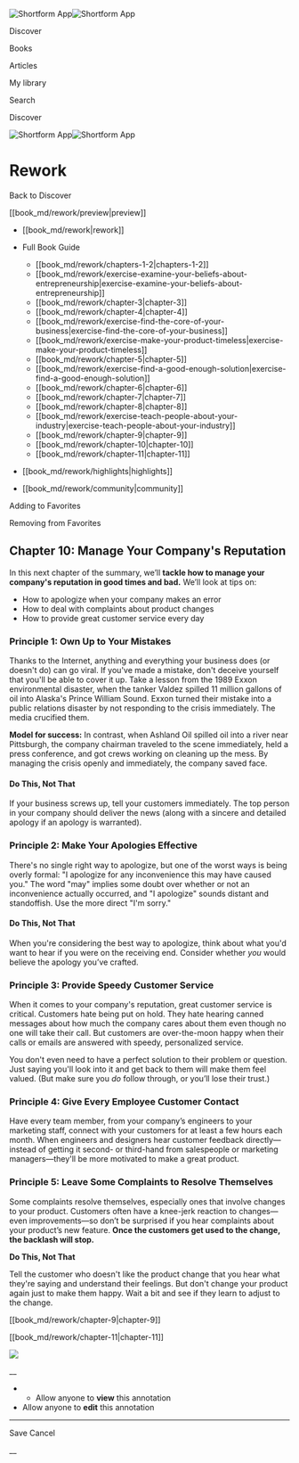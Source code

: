 ![Shortform App](/img/logo.36a2399e.svg)![Shortform App](/img/logo-dark.70c1b072.svg)

Discover

Books

Articles

My library

Search

Discover

![Shortform App](/img/logo.36a2399e.svg)![Shortform App](/img/logo-dark.70c1b072.svg)

# Rework

Back to Discover

[[book_md/rework/preview|preview]]

  * [[book_md/rework|rework]]
  * Full Book Guide

    * [[book_md/rework/chapters-1-2|chapters-1-2]]
    * [[book_md/rework/exercise-examine-your-beliefs-about-entrepreneurship|exercise-examine-your-beliefs-about-entrepreneurship]]
    * [[book_md/rework/chapter-3|chapter-3]]
    * [[book_md/rework/chapter-4|chapter-4]]
    * [[book_md/rework/exercise-find-the-core-of-your-business|exercise-find-the-core-of-your-business]]
    * [[book_md/rework/exercise-make-your-product-timeless|exercise-make-your-product-timeless]]
    * [[book_md/rework/chapter-5|chapter-5]]
    * [[book_md/rework/exercise-find-a-good-enough-solution|exercise-find-a-good-enough-solution]]
    * [[book_md/rework/chapter-6|chapter-6]]
    * [[book_md/rework/chapter-7|chapter-7]]
    * [[book_md/rework/chapter-8|chapter-8]]
    * [[book_md/rework/exercise-teach-people-about-your-industry|exercise-teach-people-about-your-industry]]
    * [[book_md/rework/chapter-9|chapter-9]]
    * [[book_md/rework/chapter-10|chapter-10]]
    * [[book_md/rework/chapter-11|chapter-11]]
  * [[book_md/rework/highlights|highlights]]
  * [[book_md/rework/community|community]]



Adding to Favorites 

Removing from Favorites 

## Chapter 10: Manage Your Company's Reputation

In this next chapter of the summary, we’ll **tackle how to manage your company's reputation in good times and bad.** We’ll look at tips on:

  * How to apologize when your company makes an error 
  * How to deal with complaints about product changes 
  * How to provide great customer service every day 



### Principle 1: Own Up to Your Mistakes

Thanks to the Internet, anything and everything your business does (or doesn't do) can go viral. If you've made a mistake, don't deceive yourself that you'll be able to cover it up. Take a lesson from the 1989 Exxon environmental disaster, when the tanker Valdez spilled 11 million gallons of oil into Alaska's Prince William Sound. Exxon turned their mistake into a public relations disaster by not responding to the crisis immediately. The media crucified them.

**Model for success:** In contrast, when Ashland Oil spilled oil into a river near Pittsburgh, the company chairman traveled to the scene immediately, held a press conference, and got crews working on cleaning up the mess. By managing the crisis openly and immediately, the company saved face.

#### **Do This, Not That**

If your business screws up, tell your customers immediately. The top person in your company should deliver the news (along with a sincere and detailed apology if an apology is warranted).

### Principle 2: Make Your Apologies Effective

There's no single right way to apologize, but one of the worst ways is being overly formal: "I apologize for any inconvenience this may have caused you." The word "may" implies some doubt over whether or not an inconvenience actually occurred, and "I apologize" sounds distant and standoffish. Use the more direct "I'm sorry."

#### **Do This, Not That**

When you're considering the best way to apologize, think about what you'd want to hear if you were on the receiving end. Consider whether _you_ would believe the apology you’ve crafted.

### Principle 3: Provide Speedy Customer Service

When it comes to your company's reputation, great customer service is critical. Customers hate being put on hold. They hate hearing canned messages about how much the company cares about them even though no one will take their call. But customers are over-the-moon happy when their calls or emails are answered with speedy, personalized service.

You don't even need to have a perfect solution to their problem or question. Just saying you'll look into it and get back to them will make them feel valued. (But make sure you _do_ follow through, or you’ll lose their trust.)

### Principle 4: Give Every Employee Customer Contact

Have every team member, from your company’s engineers to your marketing staff, connect with your customers for at least a few hours each month. When engineers and designers hear customer feedback directly—instead of getting it second- or third-hand from salespeople or marketing managers—they'll be more motivated to make a great product.

### Principle 5: Leave Some Complaints to Resolve Themselves

Some complaints resolve themselves, especially ones that involve changes to your product. Customers often have a knee-jerk reaction to changes—even improvements—so don’t be surprised if you hear complaints about your product’s new feature. **Once the customers get used to the change, the backlash will stop.**

**Do This, Not That**

Tell the customer who doesn't like the product change that you hear what they're saying and understand their feelings. But don't change your product again just to make them happy. Wait a bit and see if they learn to adjust to the change.

[[book_md/rework/chapter-9|chapter-9]]

[[book_md/rework/chapter-11|chapter-11]]

![](https://bat.bing.com/action/0?ti=56018282&Ver=2&mid=79f01540-3efb-4929-94cb-f1491f677c22&sid=f30c5e70639211ee87d33f0876d93783&vid=f30c9700639211eeb3a75d830392c94f&vids=0&msclkid=N&pi=0&lg=en-US&sw=800&sh=600&sc=24&nwd=1&tl=Shortform%20%7C%20Book&p=https%3A%2F%2Fwww.shortform.com%2Fapp%2Fbook%2Frework%2Fchapter-10&r=&lt=583&evt=pageLoad&sv=1&rn=388237)

__

  *   * Allow anyone to **view** this annotation
  * Allow anyone to **edit** this annotation



* * *

Save Cancel

__



